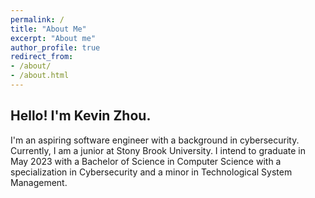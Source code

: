 ```yaml
---
permalink: /
title: "About Me"
excerpt: "About me"
author_profile: true
redirect_from:
- /about/
- /about.html
---
```

## Hello! I'm Kevin Zhou.
I'm an aspiring software engineer with a background in cybersecurity. Currently, I am a junior at Stony Brook University. I intend to graduate in May 2023 with a Bachelor of Science in Computer Science with a specialization in Cybersecurity and a minor in Technological System Management.

